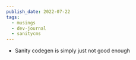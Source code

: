 ```yaml
---
publish_date: 2022-07-22
tags:
  - musings
  - dev-journal
  - sanitycms
---
```

- Sanity codegen is simply just not good enough

